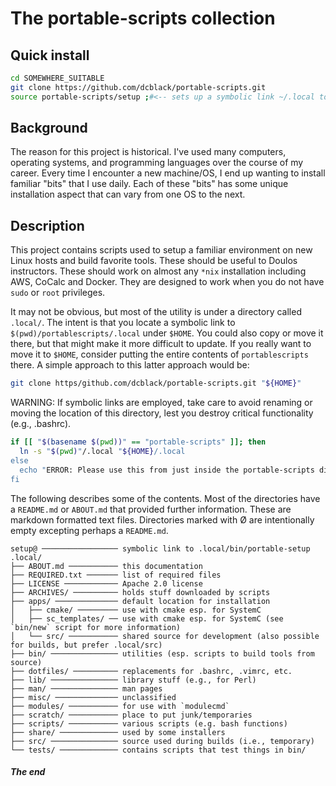 The portable-scripts collection
===============================

Quick install
-------------

```bash
cd SOMEWHERE_SUITABLE
git clone https://github.com/dcblack/portable-scripts.git
source portable-scripts/setup ;#<-- sets up a symbolic link ~/.local to the portable scripts
```

Background
----------

The reason for this project is historical. I've used many computers, operating systems, and programming languages over the course of my career. Every time I encounter a new machine/OS, I end up wanting to install familiar "bits" that I use daily. Each of these "bits" has some unique installation aspect that can vary from one OS to the next.

Description
-----------

This project contains scripts used to setup a familiar environment on new Linux hosts and build favorite tools. These should be useful to Doulos instructors. These should work on almost any `*nix` installation including AWS, CoCalc and Docker. They are designed to work when you do not have `sudo` or `root` privileges.

It may not be obvious, but most of the utility is under a directory called `.local/`. The intent is that you locate a symbolic link to `$(pwd)/portablescripts/.local` under `$HOME`. You could also copy or move it there, but that might make it more difficult to update. If you really want to move it to `$HOME`, consider putting the entire contents of `portablescripts` there. A simple approach to this latter approach would be:

```bash
git clone https/github.com/dcblack/portable-scripts.git "${HOME}"
```

WARNING: If symbolic links are employed, take care to avoid renaming or moving the location of this directory, lest you destroy critical functionality (e.g., .bashrc).

```sh
if [[ "$(basename $(pwd))" == "portable-scripts" ]]; then
  ln -s "$(pwd)"/.local "${HOME}/.local
else
  echo "ERROR: Please use this from just inside the portable-scripts directory" 1>&2
fi
```

The following describes some of the contents. Most of the directories have a `README.md` or `ABOUT.md` that provided further information. These are markdown formatted text files. Directories marked with Ø are intentionally empty excepting perhaps a `README.md`.

```
setup@ ───────────────── symbolic link to .local/bin/portable-setup
.local/
├── ABOUT.md ─────────── this documentation
├── REQUIRED.txt ─────── list of required files
├── LICENSE ──────────── Apache 2.0 license
├── ARCHIVES/ ────────── holds stuff downloaded by scripts
├── apps/ ────────────── default location for installation
│   ├── cmake/ ───────── use with cmake esp. for SystemC
│   ├── sc_templates/ ── use with cmake esp. for SystemC (see `bin/new` script for more information)
│   └── src/ ─────────── shared source for development (also possible for builds, but prefer .local/src)
├── bin/ ─────────────── utilities (esp. scripts to build tools from source)
├── dotfiles/ ────────── replacements for .bashrc, .vimrc, etc.
├── lib/ ─────────────── library stuff (e.g., for Perl)
├── man/ ─────────────── man pages
├── misc/ ────────────── unclassified
├── modules/ ─────────── for use with `modulecmd`
├── scratch/ ─────────── place to put junk/temporaries
├── scripts/ ─────────── various scripts (e.g. bash functions)
├── share/ ───────────── used by some installers
├── src/ ─────────────── source used during builds (i.e., temporary)
└── tests/ ───────────── contains scripts that test things in bin/
```

##### The end
